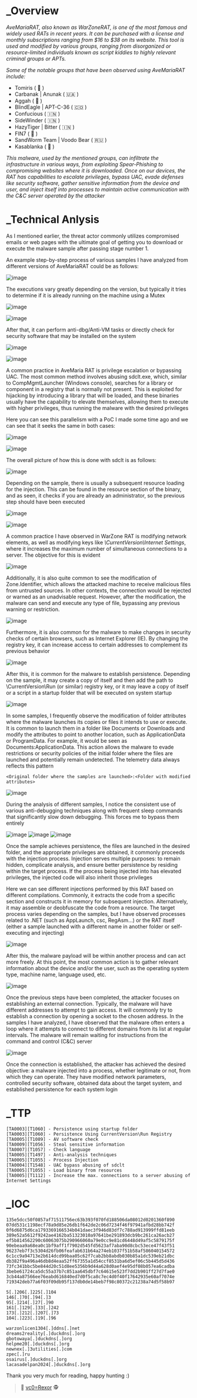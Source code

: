 # _Overview

_AveMariaRAT, also known as WarZoneRAT, is one of the most famous and widely used RATs in recent years. It can be purchased with a license and monthly subscriptions ranging from $16 to $38 on its website. This tool is used and modified by various groups, ranging from disorganized or resource-limited individuals known as script kiddies to highly relevant criminal groups or APTs._

_Some of the notable groups that have been observed using AveMariaRAT include:_

* Tomiris ( 🏴 )
* Carbanak | Anunak ( 🇺🇦 )
* Aggah ( 🏴 )
* BlindEagle | APT-C-36 ( 🇨🇴 )
* Confucious ( 🇮🇳 )
* SideWinder ( 🇮🇳 )
* HazyTiger | Bitter ( 🇮🇳 )
* FIN7 ( 🏴 )
* SandWorm Team | Voodo Bear ( 🇷🇺 )
* Kasablanka ( 🏴 )

_This malware, used by the mentioned groups, can infiltrate the infrastructure in various ways, from exploiting Spear-Phishing to compromising websites where it is downloaded. Once on our devices, the RAT has capabilities to escalate privileges, bypass UAC, evade defenses like security software, gather sensitive information from the device and user, and inject itself into processes to maintain active communication with the C&C server operated by the attacker_

# _Technical Anlysis

As I mentioned earlier, the threat actor commonly utilizes compromised emails or web pages with the ultimate goal of getting you to download or execute the malware sample after passing stage number 1.

An example step-by-step process of various samples I have analyzed from different versions of AveMariaRAT could be as follows:

![image](https://github.com/vc0RExor/Quick-Analysis/assets/91592110/7b0fd7ea-31b3-4e3f-918f-6a22cd64e22a)

The executions vary greatly depending on the version, but typically it tries to determine if it is already running on the machine using a Mutex

![image](https://github.com/vc0RExor/Quick-Analysis/assets/91592110/0839fa96-a46f-485f-b1a1-44cac58f1697)

![image](https://github.com/vc0RExor/Quick-Analysis/assets/91592110/4a9ea3be-b4f3-47b9-ae45-1e2967427a1e)

After that, it can perform anti-dbg/Anti-VM tasks or directly check for security software that may be installed on the system

![image](https://github.com/vc0RExor/Quick-Analysis/assets/91592110/619ef405-4c83-4a9f-a9fe-785684b27f5e)

![image](https://github.com/vc0RExor/Quick-Analysis/assets/91592110/bd1a6e15-ee06-48f3-8dd7-d0d62b513864)

A common practice in AveMaria RAT is privilege escalation or bypassing UAC. The most common method involves abusing sdclt.exe, which, similar to CompMgmtLauncher (Windows console), searches for a library or component in a registry that is normally not present. This is exploited for hijacking by introducing a library that will be loaded, and these binaries usually have the capability to elevate themselves, allowing them to execute with higher privileges, thus running the malware with the desired privileges

Here you can see this parallelism with a PoC I made some time ago and we can see that it seeks the same in both cases:

![image](https://github.com/vc0RExor/Quick-Analysis/assets/91592110/b72185d5-ad06-4245-a594-b0e234cedd40)

![image](https://github.com/vc0RExor/Quick-Analysis/assets/91592110/5796da24-e061-4dba-ac08-d771a9c7dfa0)

The overall picture of how this is done with sdclt is as follows:

![image](https://github.com/vc0RExor/Quick-Analysis/assets/91592110/5cbc41c7-9720-4e12-bfb4-e27476a6fb7b)

Depending on the sample, there is usually a subsequent resource loading for the injection. This can be found in the resource section of the binary, and as seen, it checks if you are already an administrator, so the previous step should have been executed

![image](https://github.com/vc0RExor/Quick-Analysis/assets/91592110/311152d1-cecb-45cc-b9d7-3102106e3eb5)

![image](https://github.com/vc0RExor/Quick-Analysis/assets/91592110/5ab64b8a-c286-4e63-94b1-3d2d19d21703)

A common practice I have observed in WarZone RAT is modifying network elements, as well as modifying keys like _\CurrentVersion\Internet Settings_, where it increases the maximum number of simultaneous connections to a server. The objective for this is evident

![image](https://github.com/vc0RExor/Quick-Analysis/assets/91592110/e37b4a51-e562-4b72-a543-c2e9550fee7d)

Additionally, it is also quite common to see the modification of Zone.Identifier, which allows the attacked machine to receive malicious files from untrusted sources. In other contexts, the connection would be rejected or warned as an unadvisable request. However, after the modification, the malware can send and execute any type of file, bypassing any previous warning or restriction.

![image](https://github.com/vc0RExor/Quick-Analysis/assets/91592110/62fe4010-fdb8-4d70-8ba8-1dbad1a58c4a)

Furthermore, it is also common for the malware to make changes in security checks of certain browsers, such as Internet Explorer (IE). By changing the registry key, it can increase access to certain addresses to complement its previous behavior

![image](https://github.com/vc0RExor/Quick-Analysis/assets/91592110/3268f312-3a1b-4883-9ef8-4e1cde5e9c51)

After this, it is common for the malware to establish persistence. Depending on the sample, it may create a copy of itself and then add the path to \CurrentVersion\Run (or similar) registry key, or it may leave a copy of itself or a script in a startup folder that will be executed on system startup

![image](https://github.com/vc0RExor/Quick-Analysis/assets/91592110/e331bb0a-b437-476b-b59a-4d51b7dc2df5)

In some samples, I frequently observe the modification of folder attributes where the malware launches its copies or files it intends to use or execute. It is common to launch them in a folder like Documents or Downloads and modify the attributes to point to another location, such as ApplicationData or ProgramData. For example, it would be seen as Documents:ApplicationData. This action allows the malware to evade restrictions or security policies of the initial folder where the files are launched and potentially remain undetected. The telemetry data always reflects this pattern

```
<Original folder where the samples are launched>:<Folder with modified attributes>
```
![image](https://github.com/vc0RExor/Quick-Analysis/assets/91592110/a9aeac68-5c88-40af-9cff-7cc3d9ae40b0)

During the analysis of different samples, I notice the consistent use of various anti-debugging techniques along with frequent sleep commands that significantly slow down debugging. This forces me to bypass them entirely

![image](https://github.com/vc0RExor/Quick-Analysis/assets/91592110/9d37ae62-f70a-4340-986a-0ef007d5bce4)
![image](https://github.com/vc0RExor/Quick-Analysis/assets/91592110/ac9ae255-665f-4e65-9472-3ae1bfb3a72f)
![image](https://github.com/vc0RExor/Quick-Analysis/assets/91592110/d899c227-b042-4e23-bece-440be9eafe76)

Once the sample achieves persistence, the files are launched in the desired folder, and the appropriate privileges are obtained, it commonly proceeds with the injection process. Injection serves multiple purposes: to remain hidden, complicate analysis, and ensure better persistence by residing within the target process. If the process being injected into has elevated privileges, the injected code will also inherit those privileges

Here we can see different injections performed by this RAT based on different compilations. Commonly, it extracts the code from a specific section and constructs it in memory for subsequent injection. Alternatively, it may assemble or deobfuscate the code from a resource. The target process varies depending on the samples, but I have observed processes related to .NET (such as AppLaunch, csc, RegAsm...) or the RAT itself (either a sample launched with a different name in another folder or self-executing and injecting)

![image](https://github.com/vc0RExor/Quick-Analysis/assets/91592110/2ec84d3b-b39b-4aa0-a0a3-1d8fe0e8d858)

After this, the malware payload will be within another process and can act more freely. At this point, the most common action is to gather relevant information about the device and/or the user, such as the operating system type, machine name, language used, etc.

![image](https://github.com/vc0RExor/Quick-Analysis/assets/91592110/69179cec-8458-4aeb-bc6e-dfe68fe6b39d)

Once the previous steps have been completed, the attacker focuses on establishing an external connection. Typically, the malware will have different addresses to attempt to gain access. It will commonly try to establish a connection by opening a socket to the chosen address. In the samples I have analyzed, I have observed that the malware often enters a loop where it attempts to connect to different domains from its list at regular intervals. The malware will remain waiting for instructions from the command and control (C&C) server

![image](https://github.com/vc0RExor/Quick-Analysis/assets/91592110/000c8f31-7b81-44ad-b145-0da187865539)

Once the connection is established, the attacker has achieved the desired objective: a malware injected into a process, whether legitimate or not, from which they can operate. They have modified network parameters, controlled security software, obtained data about the target system, and established persistence for each system login

# _TTP

```
[TA0003][T1060] - Persistence using startup folder 
[TA0003][T1060] - Persistence Using CurrentVersion\Run Registry 
[TA0005][T1089] - AV software check 
[TA0009][T1056] - Steal sensitive information 
[TA0007][T1057] - Check language 
[TA0005][T1497] - Anti-analysis techniques 
[TA0005][T1055] - Process Injection 
[TA0004][T1548] - UAC bypass abusing of sdclt 
[TA0005][T1055] - Load binary from resources 
[TA0005][T1112] - Increase the max. connections to a server abusing of Internet Settings
```

# _IOC

```
135e5dcc50f0857af71511756ec63b393f070fd188506da08012d0201360f890
07dd531c1198ecf78a9d85e26db1f642de2c06d7234f46f97941afbd28bb742f
0f6d6875d6ca1793369166534b041daec3f946d83df7c788ad913999ffd81eeb
389e52a5612f9242ae4162ba51323010a97641be291893dcb9bc261ca26acb27
ef5b814562290c60063075b290966060a79e0cc9e81cd6448d49af5c5879175f
90ebeaa9a68ea0c1bf9aff1f7902d545fd5623af7aba90d8cbc53ece47f43f51
96237eb7f3c5304d26fb06feafab631b64a274eb1037f51b58af586040154572
6c1cc9a94713e2b614dcd99baa05c62f7cab2bb8abdb030b85a1dc539eb21dbc
db382f9a496a46db8d4eaa52ff67355a1d54ccf8531ba6d5ef06c5b445d5d436
73fc341bbc5be844d20c51d8ee5356b9d44a628d0aef4e95df08b057ea6cadba
3bebe61724ca5dc55a37b7c851aa645dbf7c64615e523f7dd2b901ff27d7fae0
3cb44a87566ee76eabd616840ed7d0f5ca8c7ec4d0f40f17642935e60af7074e
719342deb77a6f03f09db95f137db0de14beb7f98c80372c21238a74d5f58b97

5[.]206[.]225[.]104
146[.]70[.]94[.]3
95[.]214[.]27[.]90
161[.]129[.]33[.]242
173[.]212[.]207[.]73
104[.]223[.]19[.]96

warzonlicen1304[.]ddns[.]net
dreams2reality[.]duckdns[.]org
gbotowaya[.]duckdns[.]org
helpme20[.]duckdns[.]org
newnex[.]3utilities[.]com
zpec[.]ru
osairus[.]duckdns[.]org
lacasadelpan2024[.]duckdns[.]org
```

Thank you very much for reading, happy hunting :)

> :t-rex: [vc0=Rexor](https://github.com/vc0RExor)  :detective:

